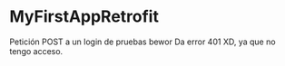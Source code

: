 # MyFirstAppRetrofit

Petición POST a un login de pruebas bewor
Da error 401 XD, ya que no tengo acceso.
